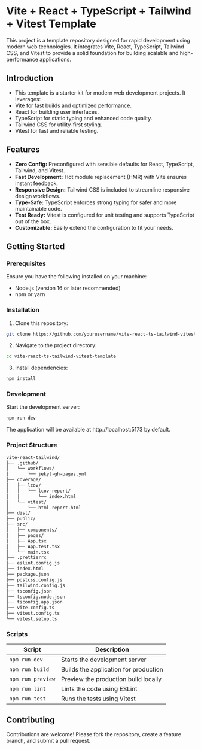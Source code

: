 # Vite + React + TypeScript + Tailwind + Vitest Template

This project is a template repository designed for rapid development using modern web technologies. It integrates Vite, React, TypeScript, Tailwind CSS, and Vitest to provide a solid foundation for building scalable and high-performance applications.

## Introduction

- This template is a starter kit for modern web development projects. It leverages:
- Vite for fast builds and optimized performance.
- React for building user interfaces.
- TypeScript for static typing and enhanced code quality.
- Tailwind CSS for utility-first styling.
- Vitest for fast and reliable testing.

## Features

- **Zero Config:** Preconfigured with sensible defaults for React, TypeScript, Tailwind, and Vitest.
- **Fast Development:** Hot module replacement (HMR) with Vite ensures instant feedback.
- **Responsive Design:** Tailwind CSS is included to streamline responsive design workflows.
- **Type-Safe:** TypeScript enforces strong typing for safer and more maintainable code.
- **Test Ready:** Vitest is configured for unit testing and supports TypeScript out of the box.
- **Customizable:** Easily extend the configuration to fit your needs.

## Getting Started

### Prerequisites

Ensure you have the following installed on your machine:

- Node.js (version 16 or later recommended)
- npm or yarn

### Installation

1. Clone this repository:
```bash
git clone https://github.com/yourusername/vite-react-ts-tailwind-vitest-template.git
```

2. Navigate to the project directory:
```bash
cd vite-react-ts-tailwind-vitest-template
```

3. Install dependencies:

```bash
npm install
```

### Development

Start the development server:

```bash
npm run dev
```

The application will be available at http://localhost:5173 by default.

### Project Structure

```bash
vite-react-tailwind/
├── .github/
│   └── workflows/
│       └── jekyl-gh-pages.yml
├── coverage/
│   ├── lcov/ 
│   │   └── lcov-report/
│   │       └── index.html
│   └── vitest/
│       └── html-report.html
├── dist/
├── public/
├── src/
│   ├── components/
│   ├── pages/
│   ├── App.tsx
│   ├── App.test.tsx
│   └── main.tsx
├── .prettierrc
├── eslint.config.js
├── index.html
├── package.json
├── postcss.config.js
├── tailwind.config.js
├── tsconfig.json
├── tsconfig.node.json
├── tsconfig.app.json
├── vite.config.ts
├── vitest.config.ts
└── vitest.setup.ts
```

### Scripts

| Script | Description |
| --- | --- |
| `npm run dev` | Starts the development server |
| `npm run build` | Builds the application for production |
| `npm run preview` | Preview the production build locally |
| `npm run lint` | Lints the code using ESLint |
| `npm run test` | Runs the tests using Vitest |

## Contributing

Contributions are welcome! Please fork the repository, create a feature branch, and submit a pull request.